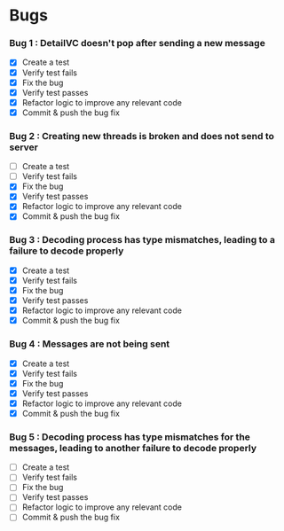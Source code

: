 #  Bugs

### Bug 1 : DetailVC doesn't pop after sending a new message
- [x] Create a test
- [x] Verify test fails
- [x] Fix the bug
- [x] Verify test passes
- [x] Refactor logic to improve any relevant code
- [x] Commit & push the bug fix

### Bug 2 : Creating new threads is broken and does not send to server
- [ ] Create a test
- [ ] Verify test fails
- [x] Fix the bug
- [x] Verify test passes
- [x] Refactor logic to improve any relevant code
- [x] Commit & push the bug fix

### Bug 3 : Decoding process has type mismatches, leading to a failure to decode properly
- [x] Create a test
- [x] Verify test fails
- [x] Fix the bug
- [x] Verify test passes
- [x] Refactor logic to improve any relevant code
- [x] Commit & push the bug fix

### Bug 4 : Messages are not being sent
- [x] Create a test
- [x] Verify test fails
- [x] Fix the bug
- [x] Verify test passes
- [x] Refactor logic to improve any relevant code
- [x] Commit & push the bug fix

### Bug 5 : Decoding process has type mismatches for the messages, leading to another failure to decode properly
- [ ] Create a test
- [ ] Verify test fails
- [ ] Fix the bug
- [ ] Verify test passes
- [ ] Refactor logic to improve any relevant code
- [ ] Commit & push the bug fix
